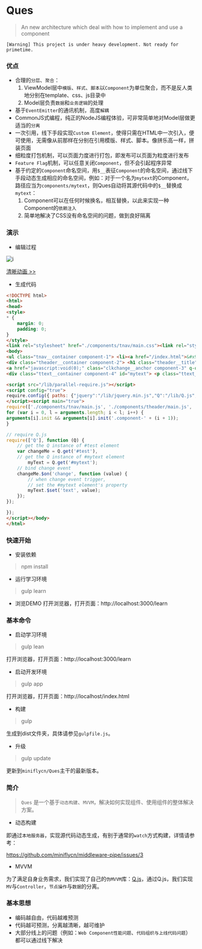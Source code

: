 Ques
====

> An new architecture which deal with how to implement and use a component

`[Warning] This project is under heavy development. Not ready for primetime.`

### 优点

* 合理的`分层`、`聚合`：
    1. ViewModel层中`模版`、`样式`、`脚本`以`Component`为单位聚合，而不是反人类地分别在template、css、js目录中
    2. Model层负责`数据`和`业务逻辑`的处理
* 基于`EventEmitter`的通讯机制，高度`解耦`
* CommonJS式编程，纯正的NodeJS编程体验，可非常简单地对Model层做更适当的`分离`
* 一次引用，线下手段实现`Custom Element`，使得只需在HTML中一次引入，便可使用，无需像从前那样在分别在引用模版、样式、脚本。像拼乐高一样，拼装页面
* 细粒度打包机制，可以页面力度进行打包，即发布可以页面为粒度进行发布
* `Feature Flag`机制，可以任意关闭`Component`，但不会引起程序异常
* 基于约定的`Component`命名空间，用`$__`表征`Component`的命名空间，通过线下手段动态生成相应的命名空间，例如：对于一个名为`mytext`的Component，路径应当为`components/mytext`，则Ques自动将其源代码中的`$__`替换成`mytext`：
    1. Component可以在任何时候换名，相互替换，以此来实现一种Component的`依赖注入`
    2. 简单地解决了CSS没有命名空间的问题，做到良好隔离

### 演示

* 编辑过程

![i](https://cloud.githubusercontent.com/assets/2239584/5889955/d24e8814-a47b-11e4-9a6e-0b2abf03b14c.gif)

[清晰动画 >>](https://cloud.githubusercontent.com/assets/2239584/5889906/bf180eac-a479-11e4-9564-0a9d8da22793.gif)

* 生成代码

```html
<!DOCTYPE html>
<html>
<head>
<style>
* {
    margin: 0;
    padding: 0;
}
</style>
<link rel="stylesheet" href="./components/tnav/main.css"><link rel="stylesheet" href="./components/theader/main.css"><link rel="stylesheet" href="./components/clkchange/main.css"><link rel="stylesheet" href="./components/ttext/main.css"></head>
<body>
<ul class="tnav__container component-1"> <li><a href="/index.html">&#x9759;&#x6001;&#x7ED1;&#x5B9A;</a></li> <li><a href="/todomvc.html">todoMVC</a></li> <li><a href="/client.html" target="_blank">&#x9F50;&#x9F50;</a></li></ul>
<div class="theader__container component-2"> <h1 class="theader__title" q-text="title">Ques</h1> <p class="theader__text" q-text="text">Hello world</p></div>
<a href="javascript:void(0);" class="clkchange__anchor component-3" q-on="click: setMessage" q-text="message" id="test">change me</a>
<div class="ttext__container component-4" id="mytext"> <p class="ttext__text" q-text="text | capitalize"></p></div>

<script src="/lib/parallel-require.js"></script>
<script config="true">
require.config({ paths: {"jquery":"/lib/jquery.min.js","Q":"/lib/Q.js","filters":"/lib/cjs/filters.js","utils":"/lib/cjs/utils.js","commonapi":"/lib/commonapi.js","jquery.contextMenu":"/lib/jquery.contextMenu.js"}});
</script><script main="true">
require(['./components/tnav/main.js', './components/theader/main.js', './components/clkchange/main.js', './components/ttext/main.js'], function () {
for (var i = 0, l = arguments.length; i < l; i++) {
arguments[i].init && arguments[i].init('.component-' + (i + 1));
}

// require Q.js
require(['Q'], function (Q) {
    // get the Q instance of #test element
    var changeMe = Q.get('#test'),
    // get the Q instance of #mytext element
        myText = Q.get('#mytext');
    // bind change event
    changeMe.$on('change', function (value) {
        // when change event trigger,
        // set the #mytext element's property
        myText.$set('text', value);
    });
});

});
</script></body>
</html>
```

### 快速开始

* 安装依赖
> npm install

* 运行学习环境
> gulp learn

* 浏览DEMO
打开浏览器，打开页面：http://localhost:3000/learn

### 基本命令

* 启动学习环境

> gulp lean

打开浏览器，打开页面：http://localhost:3000/learn

* 启动开发环境

> gulp app

打开浏览器，打开页面：http://localhost/index.html

* 构建

> gulp

生成到dist文件夹，具体请参见`gulpfile.js`。

* 升级

> gulp update

更新到`miniflycn/Ques`主干的最新版本。

### 简介

> `Ques` 是一个基于`动态构建`、`MVVM`，解决如何实现组件、使用组件的整体解决方案。

* 动态构建

即通过`本地服务器`，实现源代码动态生成，有别于通常的`watch`方式构建，详情请参考：

https://github.com/miniflycn/middleware-pipe/issues/3

* MVVM

为了满足自身业务需求，我们实现了自己的`伪MVVM`库：[Q.js](https://github.com/miniflycn/Q.js)，通过Q.js，我们实现`MV`与`Controller`，`节点操作`与`数据`的分离。

### 基本思想

* 编码越自由，代码越难预测
* 代码越可预测，分离越清晰，越可维护
* 大部分线上的问题（例如：`Web Component性能问题`、`代码组织与上线代码问题`）都可以通过线下解决
